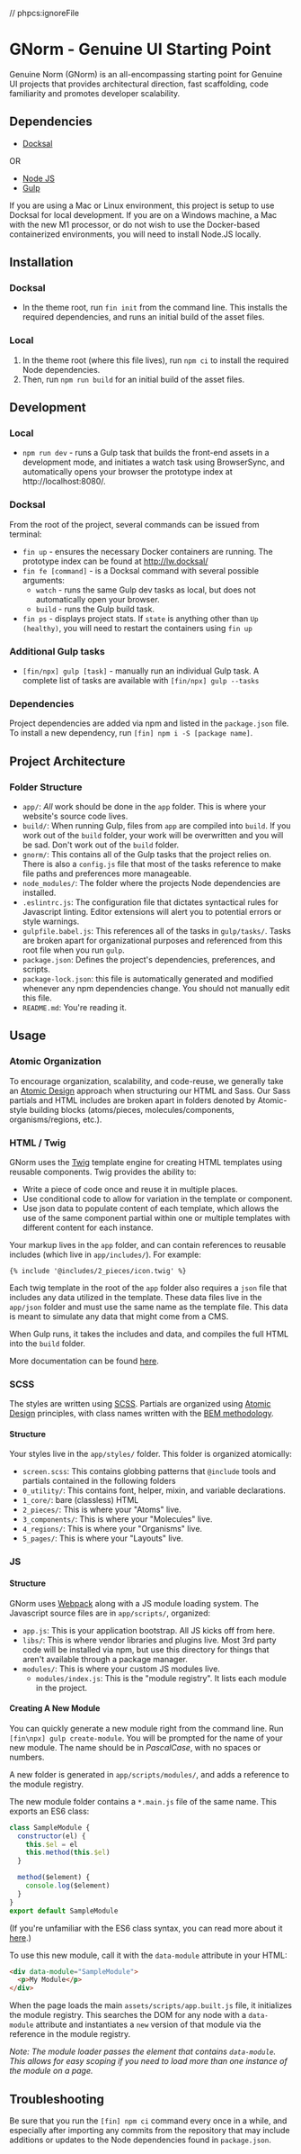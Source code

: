 // phpcs:ignoreFile
# GNorm - Genuine UI Starting Point

Genuine Norm (GNorm) is an all-encompassing starting point for Genuine UI projects that provides architectural direction, fast scaffolding, code familiarity and promotes developer scalability.

## Dependencies

* [Docksal](https://docksal.io/)

OR

* [Node JS](https://nodejs.org/)
* [Gulp](https://gulpjs.com/)

If you are using a Mac or Linux environment, this project is setup to use Docksal for local development. If you are on a Windows machine, a Mac with the new M1 processor, or do not wish to use the Docker-based containerized environments, you will need to install Node.JS locally.

## Installation

### Docksal

* In the theme root, run `fin init` from the command line. This installs the required dependencies, and runs an initial build of the asset files.

### Local

1. In the theme root (where this file lives), run `npm ci` to install the required Node dependencies.
2. Then, run `npm run build` for an initial build of the asset files.

## Development

### Local

* `npm run dev` - runs a Gulp task that builds the front-end assets in a development mode, and initiates a watch task using BrowserSync, and automatically opens your browser the prototype index at http://localhost:8080/.

### Docksal

From the root of the project, several commands can be issued from terminal:

* `fin up` - ensures the necessary Docker containers are running. The prototype index can be found at http://lw.docksal/
* `fin fe [command]` - is a Docksal command with several possible arguments:
  * `watch` - runs the same Gulp dev tasks as local, but does not automatically open your browser.
  * `build` - runs the Gulp build task.
* `fin ps` - displays project stats.  If `state` is anything other than `Up (healthy)`, you will need to restart the containers using `fin up`

### Additional Gulp tasks

* `[fin/npx] gulp [task]` - manually run an individual Gulp task. A complete list of tasks are available with `[fin/npx] gulp --tasks`

### Dependencies

Project dependencies are added via npm and listed in the `package.json` file.  To install a new dependency, run `[fin] npm i -S [package name]`.

## Project Architecture

### Folder Structure

* `app/`: _All_ work should be done in the `app` folder. This is where your website's source code lives.
* `build/`: When running Gulp, files from `app` are compiled into `build`. If you work out of the `build` folder, your work will be overwritten and you will be sad. Don't work out of the `build` folder.
* `gnorm/`: This contains all of the Gulp tasks that the project relies on. There is also a `config.js` file that most of the tasks reference to make file paths and preferences more manageable.
* `node_modules/`: The folder where the projects Node dependencies are installed.
* `.eslintrc.js`: The configuration file that dictates syntactical rules for Javascript linting. Editor extensions will alert you to potential errors or style warnings.
* `gulpfile.babel.js`: This references all of the tasks in `gulp/tasks/`. Tasks are broken apart for organizational purposes and referenced from this root file when you run `gulp`.
* `package.json`: Defines the project's dependencies, preferences, and scripts.
* `package-lock.json`: this file is automatically generated and modified whenever any npm dependencies change. You should not manually edit this file.
* `README.md`: You're reading it.

## Usage

### Atomic Organization

To encourage organization, scalability, and code-reuse, we generally take an [Atomic Design](http://bradfrost.com/blog/post/atomic-web-design/) approach when structuring our HTML and Sass. Our Sass partials and HTML includes are broken apart in folders denoted by Atomic-style building blocks (atoms/pieces, molecules/components, organisms/regions, etc.).
### HTML / Twig

GNorm uses the [Twig](https://twig.symfony.com/) template engine for creating HTML templates using reusable components. Twig provides the ability to:

* Write a piece of code once and reuse it in multiple places.
* Use conditional code to allow for variation in the template or component.
* Use json data to populate content of each template, which allows the use of the same component partial within one or multiple templates with different content for each instance.

Your markup lives in the `app` folder, and can contain references to reusable includes (which live in `app/includes/`). For example:

```twig
{% include '@includes/2_pieces/icon.twig' %}
```

Each twig template in the root of the `app` folder also requires a `json` file that includes any data utilized in the template. These data files live in the `app/json` folder and must use the same name as the template file. This data is meant to simulate any data that might come from a CMS.

When Gulp runs, it takes the includes and data, and compiles the full HTML into the `build` folder.

More documentation can be found [here](https://twig.symfony.com/doc/).

### SCSS

The styles are written using [SCSS](https://sass-lang.com/). Partials are organized using [Atomic Design](https://bradfrost.com/blog/post/atomic-web-design/) principles, with class names written with the [BEM methodology](https://en.bem.info/methodology/).

#### Structure

Your styles live in the `app/styles/` folder. This folder is organized atomically:

* `screen.scss`: This contains globbing patterns that `@include` tools and partials contained in the following folders
* `0_utility/`: This contains font, helper, mixin, and variable declarations.
* `1_core/`: bare (classless) HTML
* `2_pieces/`: This is where your "Atoms" live.
* `3_components/`: This is where your "Molecules" live.
* `4_regions/`: This is where your "Organisms" live.
* `5_pages/`: This is where your "Layouts" live.

### JS

#### Structure

GNorm uses [Webpack](https://webpack.js.org/) along with a JS module loading system. The Javascript source files are in `app/scripts/`, organized:

* `app.js`: This is your application bootstrap. All JS kicks off from here.
* `libs/`: This is where vendor libraries and plugins live. Most 3rd party code will be installed via npm, but use this directory for things that aren't available through a package manager.
* `modules/`: This is where your custom JS modules live.
  * `modules/index.js`: This is the "module registry". It lists each module in the project.

#### Creating A New Module

You can quickly generate a new module right from the command line. Run `[fin\npx] gulp create-module`. You will be prompted for the name of your new module. The name should be in _PascalCase_, with no spaces or numbers.

A new folder is generated in `app/scripts/modules/`, and adds a reference to the module registry.

The new module folder contains a `*.main.js` file of the same name. This exports an ES6 class:

```js
class SampleModule {
  constructor(el) {
    this.$el = el
    this.method(this.$el)
  }

  method($element) {
    console.log($element)
  }
}
export default SampleModule
```
(If you're unfamiliar with the ES6 class syntax, you can read more about it [here](https://www.javascripttutorial.net/es6/javascript-class/).)

To use this new module, call it with the `data-module` attribute in your HTML:

```html
<div data-module="SampleModule">
  <p>My Module</p>
</div>
```

When the page loads the main `assets/scripts/app.built.js` file, it initializes the module registry. This searches the DOM for any node with a `data-module` attribute and instantiates a `new` version of that module via the reference in the module registry.

_Note: The module loader passes the element that contains `data-module`. This allows for easy scoping if you need to load more than one instance of the module on a page._

## Troubleshooting

Be sure that you run the `[fin] npm ci` command every once in a while, and especially after importing any commits from the repository that may include additions or updates to the Node dependencies found in `package.json`.
